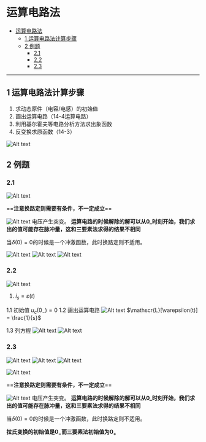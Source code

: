 # 运算电路法  


<!-- @import "[TOC]" {cmd="toc" depthFrom=1 depthTo=6 orderedList=false} -->

<!-- code_chunk_output -->

- [运算电路法](#运算电路法)
  - [1 运算电路法计算步骤](#1-运算电路法计算步骤)
  - [2 例题](#2-例题)
    - [2.1](#21)
    - [2.2](#22)
    - [2.3](#23)

<!-- /code_chunk_output -->

---

## 1 运算电路法计算步骤  

1. 求动态原件（电容/电感）的初始值 
2. 画出运算电路（14-4运算电路）
3. 利用基尔霍夫等电路分析方法求出象函数
4. 反变换求原函数（14-3）


![Alt text](image-16.png)

## 2 例题  

### 2.1 

![Alt text](image-18.png)

==**注意换路定则需要有条件，不一定成立**==

![Alt text](image-27.png)
电压产生突变。
**运算电路的时候解除的解可以从0_时刻开始，我们求出的值可能存在脉冲量，这和三要素法求得的结果不相同**

当$\delta(0)= 0$的时候是一个冲激函数，此时换路定则不适用。


![Alt text](image-19.png)
![Alt text](image-20.png)
![Alt text](image-22.png)


### 2.2  

![Alt text](image-23.png)

1. $i_s = \varepsilon(t)$

1.1 初始值  $u_c(0_{-})=0$
1.2 画出运算电路  ![Alt text](image-24.png)
$\mathscr{L}[\varepsilon(t)] = \frac{1}{s}$

1.3 列方程 
![Alt text](image-25.png)
![Alt text](image-26.png)


### 2.3  

![Alt text](image-28.png)
![Alt text](image-29.png)
![Alt text](image-32.png)

![Alt text](image-31.png)

==**注意换路定则需要有条件，不一定成立**==

![Alt text](image-27.png)
电压产生突变。
**运算电路的时候解除的解可以从0_时刻开始，我们求出的值可能存在脉冲量，这和三要素法求得的结果不相同**

当$\delta(0)= 0$的时候是一个冲激函数，此时换路定则不适用。

**拉氏变换的初始值是$0_{-}$而三要素法初始值为$0_{+}$**
